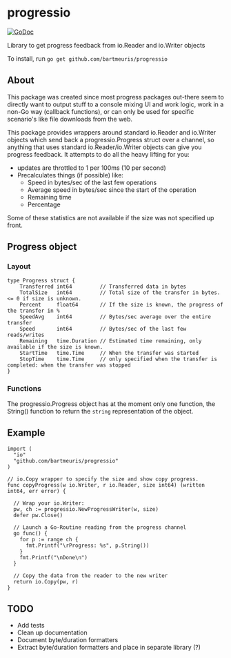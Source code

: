 # progressio

[![GoDoc](https://godoc.org/github.com/bartmeuris/progressio?status.svg)](http://godoc.org/github.com/bartmeuris/progressio)

Library to get progress feedback from io.Reader and io.Writer objects

To install, run `go get github.com/bartmeuris/progressio`

## About

This package was created since most progress packages out-there seem to
directly want to output stuff to a console mixing UI and work logic, 
work in a non-Go way (callback functions), or can only be used for 
specific scenario's like file downloads from the web.

This package provides wrappers around standard io.Reader and io.Writer objects
which send back a progressio.Progress struct over a channel, so anything
that uses standard io.Reader/io.Writer objects can give you progress feedback.
It attempts to do all the heavy lifting for you:

* updates are throttled to 1 per 100ms (10 per second)
* Precalculates things (if possible) like:
  * Speed in bytes/sec of the last few operations
  * Average speed in bytes/sec since the start of the operation
  * Remaining time
  * Percentage

Some of these statistics are not available if the size was not specified up front.

## Progress object

### Layout

```
type Progress struct {
    Transferred int64         // Transferred data in bytes
    TotalSize   int64         // Total size of the transfer in bytes. <= 0 if size is unknown.
    Percent     float64       // If the size is known, the progress of the transfer in %
    SpeedAvg    int64         // Bytes/sec average over the entire transfer
    Speed       int64         // Bytes/sec of the last few reads/writes
    Remaining   time.Duration // Estimated time remaining, only available if the size is known.
    StartTime   time.Time     // When the transfer was started
    StopTime    time.Time     // only specified when the transfer is completed: when the transfer was stopped
}

```

### Functions

The progressio.Progress object has at the moment only one function, the
String() function to return the `string` representation of the object.

## Example

```
import (
  "io"
  "github.com/bartmeuris/progressio"
)

// io.Copy wrapper to specify the size and show copy progress.
func copyProgress(w io.Writer, r io.Reader, size int64) (written int64, err error) {
  
  // Wrap your io.Writer:
  pw, ch := progressio.NewProgressWriter(w, size)
  defer pw.Close()
  
  // Launch a Go-Routine reading from the progress channel
  go func() {
    for p := range ch {
      fmt.Printf("\rProgress: %s", p.String())
    }
    fmt.Printf("\nDone\n")
  }
  
  // Copy the data from the reader to the new writer
  return io.Copy(pw, r)
}
```

## TODO

* Add tests
* Clean up documentation
* Document byte/duration formatters
* Extract byte/duration formatters and place in separate library (?)

